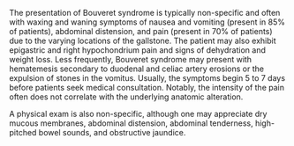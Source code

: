 The presentation of Bouveret syndrome is typically non-specific and often with waxing and waning symptoms of nausea and vomiting (present in 85% of patients), abdominal distension, and pain (present in 70% of patients) due to the varying locations of the gallstone. The patient may also exhibit epigastric and right hypochondrium pain and signs of dehydration and weight loss. Less frequently, Bouveret syndrome may present with hematemesis secondary to duodenal and celiac artery erosions or the expulsion of stones in the vomitus. Usually, the symptoms begin 5 to 7 days before patients seek medical consultation. Notably, the intensity of the pain often does not correlate with the underlying anatomic alteration.

A physical exam is also non-specific, although one may appreciate dry mucous membranes, abdominal distension, abdominal tenderness, high-pitched bowel sounds, and obstructive jaundice.